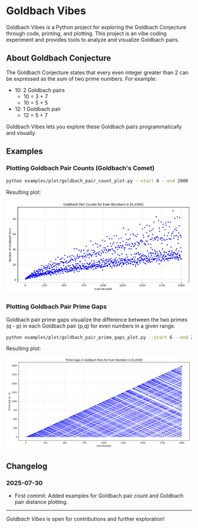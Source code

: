 # Goldbach Vibes

Goldbach Vibes is a Python project for exploring the Goldbach Conjecture through code, printing, and plotting. This project is an vibe coding experiment and provides tools to analyze and visualize Goldbach pairs.

## About Goldbach Conjecture

The Goldbach Conjecture states that every even integer greater than 2 can be expressed as the sum of two prime numbers. For example:

- 10: 2 Goldbach pairs
  - 10 = 3 + 7
  - 10 = 5 + 5
- 12: 1 Goldbach pair
  - 12 = 5 + 7

Goldbach Vibes lets you explore these Goldbach pairs programmatically and visually.


## Examples

### Plotting Goldbach Pair Counts (Goldbach's Comet)

```bash
python examples/plot/goldbach_pair_count_plot.py --start 6 --end 2000 
```

Resulting plot:

![Goldbach Pair Count Plot](imgs/goldbach_pairs_count_6_2000.png)

### Plotting Goldbach Pair Prime Gaps

Goldbach pair prime gaps visualize the difference between the two primes (q - p) in each Goldbach pair (p,q) for even numbers in a given range.

```bash
python examples/plot/goldbach_pair_prime_gaps_plot.py --start 6 --end 2000 
```

Resulting plot:

![Goldbach Pair Prime Gaps Plot](imgs/goldbach_pair_prime_gaps_6_2000.png)

## Changelog

### 2025-07-30

- First commit: Added examples for Goldbach pair count and Goldbach pair distance plotting.

---

*Goldbach Vibes* is open for contributions and further exploration!
